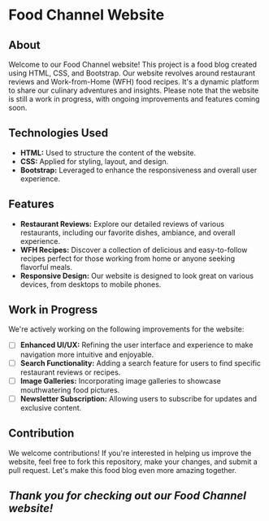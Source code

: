 # Food Channel Website

## About

Welcome to our Food Channel website! This project is a food blog created using HTML, CSS, and Bootstrap. Our website revolves around restaurant reviews and Work-from-Home (WFH) food recipes. It's a dynamic platform to share our culinary adventures and insights. Please note that the website is still a work in progress, with ongoing improvements and features coming soon.

## Technologies Used

- **HTML:** Used to structure the content of the website.
- **CSS:** Applied for styling, layout, and design.
- **Bootstrap:** Leveraged to enhance the responsiveness and overall user experience.

## Features

- **Restaurant Reviews:** Explore our detailed reviews of various restaurants, including our favorite dishes, ambiance, and overall experience.
- **WFH Recipes:** Discover a collection of delicious and easy-to-follow recipes perfect for those working from home or anyone seeking flavorful meals.
- **Responsive Design:** Our website is designed to look great on various devices, from desktops to mobile phones.

## Work in Progress

We're actively working on the following improvements for the website:

- [ ] **Enhanced UI/UX:** Refining the user interface and experience to make navigation more intuitive and enjoyable.
- [ ] **Search Functionality:** Adding a search feature for users to find specific restaurant reviews or recipes.
- [ ] **Image Galleries:** Incorporating image galleries to showcase mouthwatering food pictures.
- [ ] **Newsletter Subscription:** Allowing users to subscribe for updates and exclusive content.

## Contribution

We welcome contributions! If you're interested in helping us improve the website, feel free to fork this repository, make your changes, and submit a pull request. Let's make this food blog even more amazing together.

## *Thank you for checking out our Food Channel website!*
